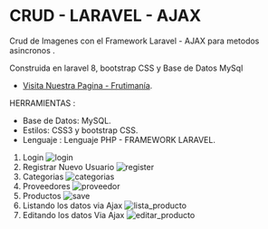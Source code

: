# CRUD - LARAVEL - AJAX

Crud de Imagenes con el Framework Laravel - AJAX para metodos asincronos .

Construida en laravel 8, bootstrap CSS y Base de Datos MySql 

- [Visita Nuestra Pagina - Frutimanía](https://frutimania.familc.com/).

HERRAMIENTAS :
- Base de Datos: MySQL.
- Estilos: CSS3 y bootstrap CSS.
- Lenguaje : Lenguaje PHP - FRAMEWORK LARAVEL.

1. Login
![login](https://github.com/eduardo9753/Laravel-Producto-AJAX/assets/68178186/fe99a2b5-f362-4b63-89c6-12bdd670a193)
2. Registrar Nuevo Usuario
![register](https://github.com/eduardo9753/Laravel-Producto-AJAX/assets/68178186/86af7cfe-1b75-4ae6-8048-643efcf61998)
3. Categorias
![categorias](https://github.com/eduardo9753/Laravel-Producto-AJAX/assets/68178186/ee94211f-3bed-4293-9333-fd175984d6af)
4. Proveedores
![proveedor](https://github.com/eduardo9753/Laravel-Producto-AJAX/assets/68178186/10b3e1da-35a4-44ca-ad52-e5a5f05087fd)
5. Productos 
![save](https://github.com/eduardo9753/Laravel-Producto-AJAX/assets/68178186/4bd6c086-5913-48c4-a309-bc5b98978f24)
6. Listando los datos via Ajax
![lista_producto](https://github.com/eduardo9753/Laravel-Producto-AJAX/assets/68178186/67f753a1-589e-480b-b69a-cc5e98c034ae)
7. Editando los datos Via Ajax
![editar_producto](https://github.com/eduardo9753/Laravel-Producto-AJAX/assets/68178186/39bd72ea-a138-4cd8-bb5a-8ac6250902ec)







